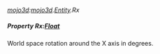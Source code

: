 _[mojo3d](../../modules/mojo3d/mojo3d-module.md):[mojo3d](../../modules/mojo3d/mojo3d-module.md).[Entity](../../modules/mojo3d/mojo3d-entity_ext.md).Rx_
##### Property Rx:[Float](../../modules/wonkey/wonkey-types-float.md)
World space rotation around the X axis in degrees.
